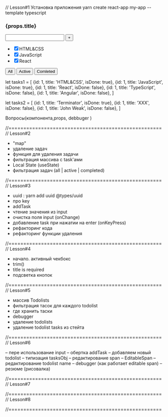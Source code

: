 // Lesson#1 
Установка приложения
yarn create react-app my-app --template typescript

  <div>
     <h3>{props.title}</h3>
  <div>
     <input/>
     <button>+</button>
  </div>
  <div>
    <ul>
       <li><input type="checkbox" checked={true}/><span>HTML&CSS</span></li>
       <li><input type="checkbox" checked={true}/><span>JavaScript</span></li>
       <li><input type="checkbox" checked={false}/><span>React</span></li>
    </ul>
  </div>
  <div>
     <button>All</button>
     <button>Active</button>
     <button>Comleted</button>
  </div>
  </div>


 let tasks1 = [
 {id: 1, title: 'HTML&CSS', isDone: true},
 {id: 1, title: 'JavaScript', isDone: true},
 {id: 1, title: 'React', isDone: false},
 {id: 1, title: 'TypeScript', isDone: false},
 {id: 1, title: 'Angular', isDone: false},
  ]

let tasks2 = [
{id: 1, title: 'Terminator', isDone: true},
{id: 1, title: 'XXX', isDone: false},
{id: 1, title: 'John Weak', isDone: false},
 ]


Вопросы(компонента,props, debbuger )

//====================================================
// Lesson#2

 - "map"
 - удаление задач
 - функция для удаления задачи
 - фильтрация массива с task'ами
 - Local State (useState)
 - фильтрация задач (all | active | completed)



//====================================================
// Lesson#3

 - uuid :  yarn add uuid @types/uuid
 - про key
 - addTask
 - чтение значения из input
 - очистка поля input (onChange)
 - добавление task при нажатии на enter (onKeyPress)
 - рефакторинг кода
 - рефакторинг функции удаления

//====================================================
// Lesson#4

 - начало. активный чекбокс
 - trim()
 - title is required
 - подсветка кнопок

//====================================================
// Lesson#5

- массив Todolists
- фильтрация тасок для каждого todolist
- где хранить таски
- debugger
- удаление todolists
- удаление todolist tasks из стейта


//====================================================
// Lesson#6

 – пере использование input
 – обертка addTask
 – добавляем новый todolist
 – типизация tasksObj
 – редактирование span
 – EditableSpan
 – редактирование todolist name
 – debugger (как работает editable span)
 – резюме (рисовалка)

//====================================================
// Lesson#7



//====================================================
// Lesson#8



//====================================================